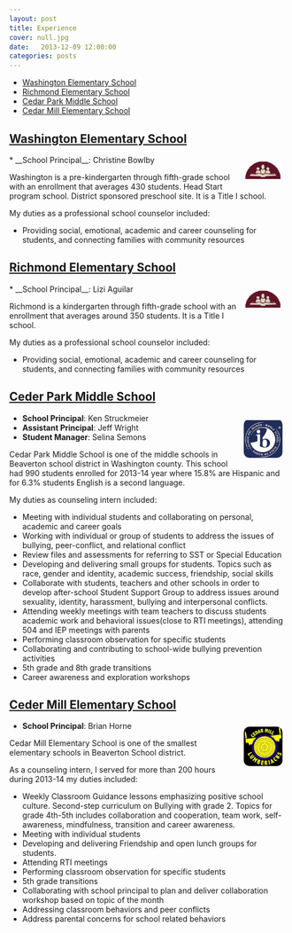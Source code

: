 ```yaml
---
layout: post
title: Experience
cover: null.jpg
date:   2013-12-09 12:00:00
categories: posts
---
```


* [Washington Elementary School](#washington-elementary-school)
* [Richmond Elementary School](#richmond-elementary-school)
* [Cedar Park Middle School](#ceder-park-middle-school)
* [Cedar Mill Elementary School](#ceder-mill-elementary-school)

## [Washington Elementary School]()
<img src="/assets/images/salem-keizer.png" alt="Washington" style="float:right; width: 70px; -webkit-border-radius: 10px; -moz-border-radius: 10px; border-radius: 10px; margin: 10px 10px 10px 10px;"/>
* __School Principal__: Christine Bowlby

Washington is a pre-kindergarten through fifth-grade school with an enrollment that averages 430 students. Head Start program school. District sponsored preschool site. It is a Title I school.

My duties as a professional school counselor included:
* Providing social, emotional, academic and career counseling for students, and connecting families with community resources

## [Richmond Elementary School]()
<img src="/assets/images/salem-keizer.png" alt="Richmond" style="float:right; width: 70px; -webkit-border-radius: 10px; -moz-border-radius: 10px; border-radius: 10px; margin: 10px 10px 10px 10px;"/>
* __School Principal__: Lizi Aguilar

Richmond is a kindergarten through fifth-grade school with an enrollment that averages around 350 students. It is a Title I school.

My duties as a professional school counselor included:
* Providing social, emotional, academic and career counseling for students, and connecting families with community resources

## [Ceder Park Middle School]()

<img src="/assets/images/ceder-park-middle.png" alt="Ceder Park" style="float:right; width: 70px; -webkit-border-radius: 10px; -moz-border-radius: 10px; border-radius: 10px; margin: 10px 10px 10px 10px;"/> <!-- Under the supervision of school counselors Andrew Witt and Elizabeth Williams -->

* __School Principal__: Ken Struckmeier
* __Assistant Principal__: Jeff Wright
* __Student Manager__: Selina Semons

Cedar Park Middle School is one of the middle schools in Beaverton school district in Washington county. This school had 990 students enrolled for 2013-14 year where 15.8% are Hispanic and for 6.3% students English is a second language.
  
My duties as counseling intern included:

* Meeting with individual students and collaborating on personal, academic and career goals
* Working with individual or group of students to address the issues of bullying, peer-conflict, and relational conflict
* Review files and assessments for referring to SST or Special Education
* Developing and delivering small groups for students. Topics such as race, gender and identity, academic success, friendship, social skills
* Collaborate with students, teachers and other schools in order to develop after-school Student Support Group to address issues around sexuality, identity, harassment, bullying and interpersonal conflicts. 
* Attending weekly meetings with team teachers to discuss students academic work and behavioral issues(close to RTI meetings), attending 504 and IEP meetings with parents
*  Performing classroom observation for specific students
* Collaborating and contributing to school-wide bullying prevention activities
* 5th grade and 8th grade transitions
* Career awareness and exploration workshops

## [Ceder Mill Elementary School]()

<img src="/assets/images/ceder-mills-elementary.jpg" alt="Ceder Mill" style="float:right; width: 70px; -webkit-border-radius: 10px; -moz-border-radius: 10px; border-radius: 10px; margin: 10px 10px 10px 10px;"/> <!-- Under the supervision of school counselor Jan Blakeslee -->

* __School Principal__: Brian Horne

Cedar Mill Elementary School is one of the smallest elementary schools in Beaverton School district. 

As a counseling intern, I served for more than 200 hours during 2013-14 my duties included:

* Weekly Classroom Guidance lessons emphasizing positive school culture. Second-step curriculum on Bullying with grade 2. Topics for grade 4th-5th includes collaboration and cooperation, team work, self-awareness, mindfulness, transition and career awareness. 
* Meeting with individual students 
* Developing and delivering Friendship and open lunch groups for students. 
* Attending RTI meetings
* Performing classroom observation for specific students
* 5th grade transitions
* Collaborating with school principal to plan and deliver collaboration workshop based on topic of the month
* Addressing classroom behaviors and peer conflicts
* Address parental concerns for school related behaviors

